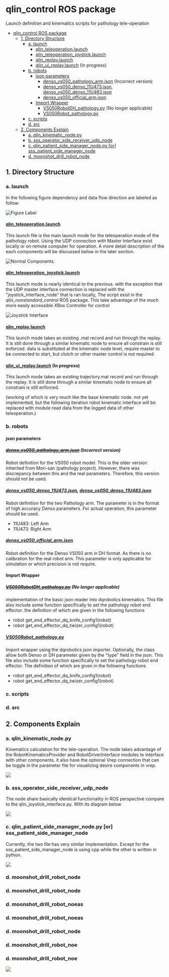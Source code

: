# qlin_control ROS package

Launch definition and kinematics scripts for pathology tele-operation


[comment]: # (TOC generator marker start)
- [qlin_control ROS package](#qlin_control-ros-package)
  * [1. Directory Structure](#1-directory-structure)
     * [a. launch](#a-launch)
        * [<a href="launch/qlin_teleoperation.launch">qlin_teleoperation.launch</a>](#qlin_teleoperationlaunch)
        * [<a href="launch/qlin_teleoperation_joystick.launch">qlin_teleoperation_joystick.launch</a>](#qlin_teleoperation_joysticklaunch)
        * [<a href="launch/qlin_replay.launch">qlin_replay.launch</a>](#qlin_replaylaunch)
        * [<a href="launch/qlin_ui_replay.launch">qlin_ui_replay.launch</a> (In progress)](#qlin_ui_replaylaunch-in-progress)
     * [b. robots](#b-robots)
        * [json parameters](#json-parameters)
           * [<del><a href="robots/denso_vs050_pathology_arm.json">denso_vs050_pathology_arm.json</a></del> (Incorrect version)](#denso_vs050_pathology_armjson-incorrect-version)
           * [<a href="robots/denso_vs050_denso_11U473.json">denso_vs050_denso_11U473.json</a>, <a href="robots/denso_vs050_denso_11U483.json">denso_vs050_denso_11U483.json</a>](#denso_vs050_denso_11u473json-denso_vs050_denso_11u483json)
           * [<a href="robots/denso_vs050_official_arm.json">denso_vs050_official_arm.json</a>](#denso_vs050_official_armjson)
        * [Import Wrapper](#import-wrapper)
           * [<del><a href="robots/VS050RobotDH_pathology.py">VS050RobotDH_pathology.py</a></del> (No longer applicable)](#vs050robotdh_pathologypy-no-longer-applicable)
           * [<a href="robots/VS050Robot_pathology.py">VS050Robot_pathology.py</a>](#vs050robot_pathologypy)
     * [c. scripts](#c-scripts)
     * [d. src](#d-src)
  * [2. Components Explain](#2-components-explain)
     * [a. qlin_kinematic_node.py](#a-qlin_kinematic_nodepy)
     * [b. sss_operator_side_receiver_udp_node](#b-sss_operator_side_receiver_udp_node)
     * [c. qlin_patient_side_manager_node.py [or] sss_patient_side_manager_node](#c-qlin_patient_side_manager_nodepy-or-sss_patient_side_manager_node)
     * [d. moonshot_drill_robot_node](#d-moonshot_drill_robot_node)

[comment]: # (TOC generator marker end)


## 1. Directory Structure

### a. launch

In the following figure dependency and data flow direction are labeled as follow:

![Figure Label](media/label_convention.png)



#### [qlin_teleoperation.launch](launch/qlin_teleoperation.launch)


This launch file is the main launch mode for the teleoperation mode of the pathology robot. Using the UDP connection with Master Interface exist locally or on remote computer for operation. A more detail description of the each components will be discussed below in the later section.  

![Normal Components](media/qlin_teleoperation_diagram.png)

#### [qlin_teleoperation_joystick.launch](launch/qlin_teleoperation_joystick.launch)

This launch mode is nearly identical to the previous. with the exception that the UDP master interface connection is replaced with the "joystick_interface_node" that is ran locally, The script exist in the *qlin_nonstandard_control* ROS package. This take advantage of the much more easily accessible XBox Controller for control

![Joystick Interface](media/qlin_joystick_diagram.png)

#### [qlin_replay.launch](launch/qlin_replay.launch)

This launch mode takes an existing .mat record and run through the replay. It is still done through a similar kinematic node to ensure all constrain is still enforced. data is substituted at the kinematic node level, require master to be connected to start, but clutch or other master control is not required.

#### [qlin_ui_replay.launch](launch/qlin_ui_replay.launch) (In progress)

This launch mode takes an existing trajectory.mat record and run through the replay. It is still done through a similar kinematic node to ensure all constrain is still enforced.

(working of which is very much like the base kinematic node. not yet implemented, but the following iteration robot kinematic interface will be replaced with module read data from the logged data of other teleoperation.)



### b. robots

#### json parameters

##### ~~[denso_vs050_pathology_arm.json](robots/denso_vs050_pathology_arm.json)~~ (Incorrect version)

Robot definition for the VS050 robot model. This is the older version inherited from Mori-san (pathology project). However, there was discrepancy between this and the real parameters. Therefore, this version should not be used.

##### [denso_vs050_denso_11U473.json](robots/denso_vs050_denso_11U473.json), [denso_vs050_denso_11U483.json](robots/denso_vs050_denso_11U483.json)

Robot definition for the two Pathology arm. The parameter is in the format of high accuracy Denso parameters. For actual operation, this parameter should be used.

- 11U483: Left Arm
- 11U473: Right Arm

##### [denso_vs050_official_arm.json](robots/denso_vs050_official_arm.json)

Robot definition for the Denso VS050 arm in DH format. As there is no calibration for the real robot arm. This parameter is only applicable for simulation or which precision is not require.



#### Import Wrapper

##### ~~[VS050RobotDH_pathology.py](robots/VS050RobotDH_pathology.py)~~ (No longer applicable)

implementation of the basic json reader into dqrobotics kinematics. This file also include some function specifically to set the pathology robot end effector. the definition of which are given in the following functions

- robot  get_end_effector_dq_knife_config1(robot)
- robot  get_end_effector_dq_twizer_config1(robot)

##### [VS050Robot_pathology.py](robots/VS050Robot_pathology.py)

Import wrapper using the dqrobotics json importer. Optionally, the class allow both Denso or DH parameter given by the "type" field in the json. This file also include some function specifically to set the pathology robot end effector. The definition of which are given in the following functions

- robot  get_end_effector_dq_knife_config1(robot)
- robot  get_end_effector_dq_twizer_config1(robot)

### c. scripts



### d. src



## 2. Components Explain

### a. qlin_kinematic_node.py

Kinematics calculation for the tele-operation. The node takes advantage of the RobotKinematicsProvider and RobotDriverInterface modules to interface with other components. it also have the optional Vrep connection that can be toggle in the parameter file for visualizing desire components in vrep.

![](media/qlin_kinematics_diagram.png)

### b. sss_operator_side_receiver_udp_node

The node share basically identical functionality in ROS perspective compare to the qlin_joystick_interface.py. With its diagram below

 ![](media/operator_side_receiver_diagram.png)



### c. qlin_patient_side_manager_node.py [or] sss_patient_side_manager_node

Currently, the two file has very similar implementation. Except for the sss_patient_side_manager_node is using cpp while the other is written in python.

![](media/patient_side_manager_diagram.png)

### d. moonshot_drill_robot_node
### d. moonshot_drill_robot_node
### d. moonshot_drill_robot_noeas
### d. moonshot_drill_robot_noeas
### d. moonshot_drill_robot_node
### d. moonshot_drill_robot_noe
### d. moonshot_drill_robot_noe

![](media/robot_driver_diagram.png)
